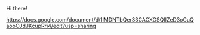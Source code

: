Hi there!

https://docs.google.com/document/d/1lMDNTbQer33CACXGSQlIZeD3oCuQaooOJdJKcupRri4/edit?usp=sharing